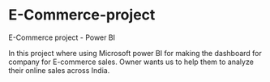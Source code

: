 # E-Commerce-project
E-Commerce project - Power BI

In this project where using Microsoft power BI for making the dashboard for company for E-commerce sales.
Owner wants us to help them to analyze their online sales across India.
